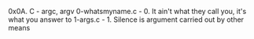 0x0A. C - argc, argv
0-whatsmyname.c - 0. It ain't what they call you, it's what you answer to
1-args.c - 1. Silence is argument carried out by other means
